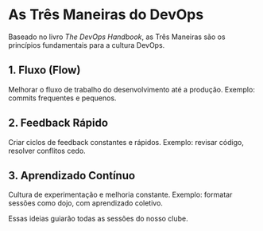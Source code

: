 # As Três Maneiras do DevOps

Baseado no livro *The DevOps Handbook*, as Três Maneiras são os princípios fundamentais para a cultura DevOps.

## 1. Fluxo (Flow)
Melhorar o fluxo de trabalho do desenvolvimento até a produção. Exemplo: commits frequentes e pequenos.

## 2. Feedback Rápido
Criar ciclos de feedback constantes e rápidos. Exemplo: revisar código, resolver conflitos cedo.

## 3. Aprendizado Contínuo
Cultura de experimentação e melhoria constante. Exemplo: formatar sessões como dojo, com aprendizado coletivo.

Essas ideias guiarão todas as sessões do nosso clube.